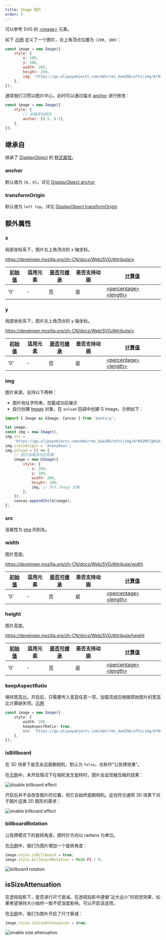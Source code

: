 ```yaml
---
title: Image 图片
order: 5
---
```


可以参考 SVG 的 [\<image\>](https://developer.mozilla.org/zh-CN/docs/Web/SVG/Element/image) 元素。

如下 [示例](/zh/examples/shape/image/#image) 定义了一个图片，左上角顶点位置为 `(200, 100)`：

```javascript
const image = new Image({
    style: {
        x: 200,
        y: 100,
        width: 200,
        height: 200,
        img: 'https://gw.alipayobjects.com/mdn/rms_6ae20b/afts/img/A*N4ZMS7gHsUIAAAAAAAAAAABkARQnAQ',
    },
});
```

通常我们习惯以图片中心，此时可以通过锚点 [anchor](/zh/api/display-object#anchor) 进行修改：

```javascript
const image = new Image({
    style: {
        // 省略其他属性
        anchor: [0.5, 0.5],
    },
});
```

## 继承自

继承了 [DisplayObject](/zh/api/basic/display-object) 的 [样式属性](/zh/api/basic/display-object#绘图属性)。

### anchor

默认值为 `[0, 0]`。详见 [DisplayObject anchor](/zh/api/basic/display-object#anchor)

### transformOrigin

默认值为 `left top`。详见 [DisplayObject transformOrigin](/zh/api/basic/display-object#transformOrigin)

## 额外属性

### x

局部坐标系下，图片左上角顶点的 x 轴坐标。

<https://developer.mozilla.org/zh-CN/docs/Web/SVG/Attribute/x>

| [初始值](/zh/api/css/css-properties-values-api#initial-value) | 适用元素 | [是否可继承](/zh/api/css/inheritance) | 是否支持动画 | [计算值](/zh/api/css/css-properties-values-api#computed-value)                                                                |
| ------------------------------------------------------------- | -------- | ------------------------------------- | ------------ | ----------------------------------------------------------------------------------------------------------------------------- |
| '0'                                                           | -        | 否                                    | 是           | [\<percentage\>](/zh/api/css/css-properties-values-api#percentage) [\<length\>](/zh/api/css/css-properties-values-api#length) |

### y

局部坐标系下，图片左上角顶点的 y 轴坐标。

<https://developer.mozilla.org/zh-CN/docs/Web/SVG/Attribute/y>

| [初始值](/zh/api/css/css-properties-values-api#initial-value) | 适用元素 | [是否可继承](/zh/api/css/inheritance) | 是否支持动画 | [计算值](/zh/api/css/css-properties-values-api#computed-value)                                                                |
| ------------------------------------------------------------- | -------- | ------------------------------------- | ------------ | ----------------------------------------------------------------------------------------------------------------------------- |
| '0'                                                           | -        | 否                                    | 是           | [\<percentage\>](/zh/api/css/css-properties-values-api#percentage) [\<length\>](/zh/api/css/css-properties-values-api#length) |

### img

图片来源，支持以下两种：

-   图片地址字符串，加载成功后展示
-   自行创建 [Image](https://developer.mozilla.org/en-US/docs/Web/API/HTMLImageElement/Image) 对象，在 `onload` 回调中创建 G Image，示例如下：

```js
import { Image as GImage, Canvas } from '@antv/g';

let image;
const img = new Image();
img.src =
    'https://gw.alipayobjects.com/mdn/rms_6ae20b/afts/img/A*N4ZMS7gHsUIAAAAAAAAAAABkARQnAQ';
img.crossOrigin = 'Anonymous';
img.onload = () => {
    // 图片加载成功后创建
    image = new GImage({
        style: {
            x: 200,
            y: 100,
            width: 200,
            height: 200,
            img, // 传入 Image 对象
        },
    });
    canvas.appendChild(image);
};
```

### src

该属性为 [img](/zh/api/basic/image) 的别名。

### width

图片宽度。

<https://developer.mozilla.org/zh-CN/docs/Web/SVG/Attribute/width>

| [初始值](/zh/api/css/css-properties-values-api#initial-value) | 适用元素 | [是否可继承](/zh/api/css/inheritance) | 是否支持动画 | [计算值](/zh/api/css/css-properties-values-api#computed-value)                                                                |
| ------------------------------------------------------------- | -------- | ------------------------------------- | ------------ | ----------------------------------------------------------------------------------------------------------------------------- |
| '0'                                                           | -        | 否                                    | 是           | [\<percentage\>](/zh/api/css/css-properties-values-api#percentage) [\<length\>](/zh/api/css/css-properties-values-api#length) |

### height

图片高度。

<https://developer.mozilla.org/zh-CN/docs/Web/SVG/Attribute/height>

| [初始值](/zh/api/css/css-properties-values-api#initial-value) | 适用元素 | [是否可继承](/zh/api/css/inheritance) | 是否支持动画 | [计算值](/zh/api/css/css-properties-values-api#computed-value)                                                                |
| ------------------------------------------------------------- | -------- | ------------------------------------- | ------------ | ----------------------------------------------------------------------------------------------------------------------------- |
| '0'                                                           | -        | 否                                    | 是           | [\<percentage\>](/zh/api/css/css-properties-values-api#percentage) [\<length\>](/zh/api/css/css-properties-values-api#length) |

### keepAspectRatio

保持宽高比。开启后，只需要传入宽高任意一项，加载完成后根据原始图片的宽高比计算缺失项。[示例](/zh/examples/shape/image#image-keep-aspect-ratio)

```ts
const image = new Image({
    style: {
        width: 200,
        keepAspectRatio: true,
        src: 'https://gw.alipayobjects.com/mdn/rms_6ae20b/afts/img/A*N4ZMS7gHsUIAAAAAAAAAAABkARQnAQ',
    },
});
```

### isBillboard

在 3D 场景下是否永远面朝相机，默认为 `false`，也称作“公告牌效果”。

在[示例](/zh/examples/3d/3d-basic#billboard)中，未开启情况下在相机发生旋转时，图片会呈现被压缩的效果：

![disable billboard effect](https://mdn.alipayobjects.com/huamei_qa8qxu/afts/img/A*DptES7Mly00AAAAAAAAAAAAADmJ7AQ/original)

开启后并不会改变图片的位置，但它会始终面朝相机。这也符合通常 3D 场景下对于图片这类 2D 图形的需求：

![enable billboard effect](https://mdn.alipayobjects.com/huamei_qa8qxu/afts/img/A*A28RS4TxIZYAAAAAAAAAAAAADmJ7AQ/original)

### billboardRotation

公告牌模式下的旋转角度，顺时针方向以 radians 为单位。

在[示例](/zh/examples/3d/3d-basic#billboard)中，我们为图片增加一个旋转角度：

```js
image.style.isBillboard = true;
image.style.billboardRotation = Math.PI / 8;
```

![billboard rotation](https://mdn.alipayobjects.com/huamei_qa8qxu/afts/img/A*v8ngTbgkP-MAAAAAAAAAAAAADmJ7AQ/original)

## isSizeAttenuation

在透视投影下，是否进行尺寸衰减。在透视投影中遵循“近大远小”的视觉效果，如果希望保持大小始终一致不受深度影响，可以开启该选项。

在[示例](/zh/examples/3d/3d-basic#size-attenuation)中，我们为图片开启了尺寸衰减：

```js
image.style.isSizeAttenuation = true;
```

![enable size attenuation](https://mdn.alipayobjects.com/huamei_qa8qxu/afts/img/A*uLDORaJ-snoAAAAAAAAAAAAADmJ7AQ/original)
